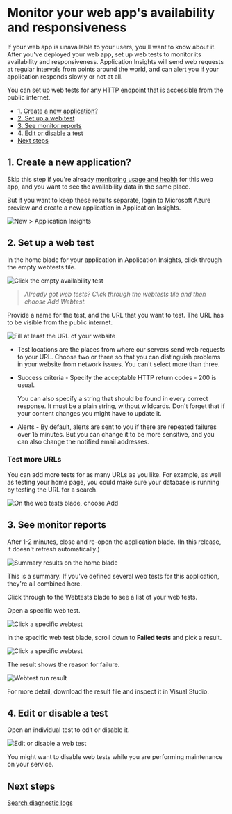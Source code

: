 <properties title="Monitor your web app's availability and responsiveness" pageTitle="Web tests in Application Insights" description="Make sure your web application is available and responsive. Get alerts if it becomes unavailable or responds slowly." metaKeywords="analytics web test" authors="awills"  />
 
# Monitor your web app's availability and responsiveness

If your web app is unavailable to your users, you'll want to know about it. After you've deployed your web app, set up web tests to monitor its availability and responsiveness. Application Insights will send web requests at regular intervals from points around the world, and can alert you if your application responds slowly or not at all.

You can set up web tests for any HTTP endpoint that is accessible from the public internet.


+ [1. Create a new application?] 
+ [2. Set up a web test]
+ [3. See monitor reports]
+ [4. Edit or disable a test]
+ [Next steps]



## 1. Create a new application?

Skip this step if you're already [monitoring usage and health][setup] for this web app, and you want to see the availability data in the same place.

But if you want to keep these results separate, login to Microsoft Azure preview and create a new application in Application Insights. 

![New > Application Insights](./media/appinsights/appinsights-11newApp.png)

## 2. Set up a web test

In the home blade for your application in Application Insights, click through the empty webtests tile. 

![Click the empty availability test](./media/appinsights/appinsights-12avail.png)

> *Already got web tests? Click through the webtests tile and then choose Add Webtest.*

Provide a name for the test, and the URL that you want to test. The URL has to be visible from the public internet.

![Fill at least the URL of your website](./media/appinsights/appinsights-13availChoices.png)

- Test locations are the places from where our servers send web requests to your URL. Choose two or three so that you can distinguish problems in your website from network issues. You can't select more than three.

- Success criteria - Specify the acceptable HTTP return codes - 200 is usual. 

    You can also specify a string that should be found in every correct response. It must be a plain string, without wildcards. Don't forget that if your content changes you might have to update it.

- Alerts - By default, alerts are sent to you if there are repeated failures over 15 minutes. But you can change it to be more sensitive, and you can also change the notified email addresses.

### Test more URLs

You can add more tests for as many URLs as you like. For example, as well as testing your home page, you could make sure your database is running by testing the URL for a search.

![On the web tests blade, choose Add](./media/appinsights/appinsights-16anotherWebtest.png)


## 3. See monitor reports

After 1-2 minutes, close and re-open the application blade. (In this release, it doesn't refresh automatically.)

![Summary results on the home blade](./media/appinsights/appinsights-14availSummary.png)

This is a summary. If you've defined several web tests for this application, they're all combined here.

Click through to the Webtests blade to see a list of your web tests.

Open a specific web test.

![Click a specific webtest](./media/appinsights/appinsights-15webTestList.png)

In the specific web test blade, scroll down to **Failed tests** and pick a result.

![Click a specific webtest](./media/appinsights/appinsights-17-availViewDetails.png)

The result shows the reason for failure.

![Webtest run result](./media/appinsights/appinsights-18-availDetails.png)

For more detail, download the result file and inspect it in Visual Studio.

## 4. Edit or disable a test

Open an individual test to edit or disable it.

![Edit or disable a web test](./media/appinsights/appinsights-19-availEdit.png)

You might want to disable web tests while you are performing maintenance on your service.

## Next steps

[Search diagnostic logs][diagnostics]

<!--Anchors-->
[1. Create a new application?]: #subheading-1
[2. Set up a web test]: #subheading-2
[3. See monitor reports]: #subheading-3
[4. Edit or disable a test]: #subheading-4
[Next steps]: #next-steps

<!--Link references-->
[setup]: ../appinsights-01-start/
[setup existing]: ../appinsights-02-existing/
[diagnostics]: ../appinsights-24diagnostics/

